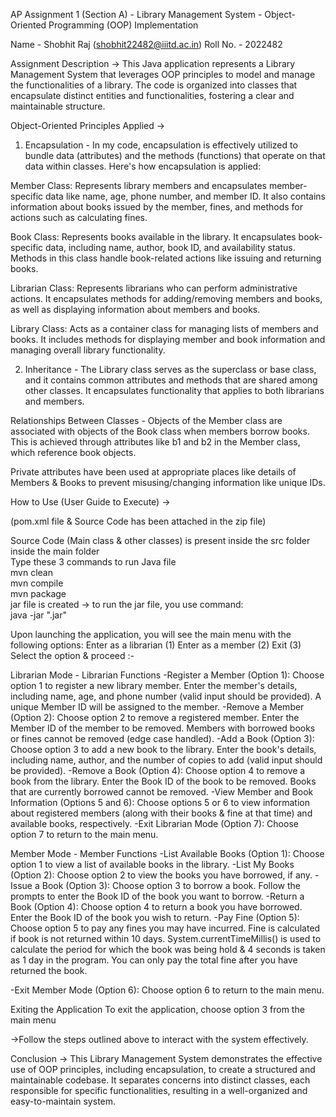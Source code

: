 AP Assignment 1 (Section A) - Library Management System - Object-Oriented Programming (OOP) Implementation

Name - Shobhit Raj (shobhit22482@iiitd.ac.in)
Roll No. - 2022482

Assignment Description ->
This Java application represents a Library Management System that leverages OOP principles to model and manage the functionalities of a library.
The code is organized into classes that encapsulate distinct entities and functionalities, fostering a clear and maintainable structure.

Object-Oriented Principles Applied ->

1. Encapsulation -
In my code, encapsulation is effectively utilized to bundle data (attributes) and the methods (functions) that operate on that data within classes.
Here's how encapsulation is applied:

Member Class: Represents library members and encapsulates member-specific data like name, age, phone number, and member ID. It also contains information
about books issued by the member, fines, and methods for actions such as calculating fines.

Book Class: Represents books available in the library. It encapsulates book-specific data, including name, author, book ID, and availability status.
Methods in this class handle book-related actions like issuing and returning books.

Librarian Class: Represents librarians who can perform administrative actions. It encapsulates methods for adding/removing members and books, as well
as displaying information about members and books.

Library Class: Acts as a container class for managing lists of members and books. It includes methods for displaying member and book information and
managing overall library functionality.

2. Inheritance -
The Library class serves as the superclass or base class, and it contains common attributes and methods that are shared among other classes. It
encapsulates functionality that applies to both librarians and members.

Relationships Between Classes -
Objects of the Member class are associated with objects of the Book class when members borrow books. This is achieved through attributes like b1 and
b2 in the Member class, which reference book objects.

Private attributes have been used at appropriate places like details of Members & Books to prevent 
misusing/changing information like unique IDs.

How to Use (User Guide to Execute) ->

(pom.xml file & Source Code has been attached in the zip file)

Source Code (Main class & other classes) is present inside the src folder inside the main folder <br>
Type these 3 commands to run Java file <br>
mvn clean <br>
mvn compile <br>
mvn package <br>
jar file is created -> to run the jar file, you use command: <br>
java -jar "<path of jar file>.jar" <br>

Upon launching the application, you will see the main menu with the following options:
Enter as a librarian (1)
Enter as a member (2)
Exit (3)
Select the option & proceed :-

Librarian Mode - Librarian Functions
-Register a Member (Option 1):
Choose option 1 to register a new library member.
Enter the member's details, including name, age, and phone number (valid input should be provided).
A unique Member ID will be assigned to the member.
-Remove a Member (Option 2):
Choose option 2 to remove a registered member.
Enter the Member ID of the member to be removed.
Members with borrowed books or fines cannot be removed (edge case handled).
-Add a Book (Option 3):
Choose option 3 to add a new book to the library.
Enter the book's details, including name, author, and the number of copies to add (valid input should be provided).
-Remove a Book (Option 4):
Choose option 4 to remove a book from the library.
Enter the Book ID of the book to be removed.
Books that are currently borrowed cannot be removed.
-View Member and Book Information (Options 5 and 6):
Choose options 5 or 6 to view information about registered members (along with their books & fine at that time) and available books, respectively.
-Exit Librarian Mode (Option 7):
Choose option 7 to return to the main menu.

Member Mode - Member Functions
-List Available Books (Option 1):
Choose option 1 to view a list of available books in the library.
-List My Books (Option 2):
Choose option 2 to view the books you have borrowed, if any.
-Issue a Book (Option 3):
Choose option 3 to borrow a book.
Follow the prompts to enter the Book ID of the book you want to borrow.
-Return a Book (Option 4):
Choose option 4 to return a book you have borrowed.
Enter the Book ID of the book you wish to return.
-Pay Fine (Option 5):
Choose option 5 to pay any fines you may have incurred.
Fine is calculated if book is not returned within 10 days.
System.currentTimeMillis() is used to calculate the period for which the book was being hold & 4 seconds is taken as 1 day in the program.
You can only pay the total fine after you have returned the book.

-Exit Member Mode (Option 6):
Choose option 6 to return to the main menu.

Exiting the Application
To exit the application, choose option 3 from the main menu

->Follow the steps outlined above to interact with the system effectively.

Conclusion ->
This Library Management System demonstrates the effective use of OOP principles, including encapsulation, to create a structured and maintainable
codebase. It separates concerns into distinct classes, each responsible for specific functionalities, resulting in a well-organized and easy-to-maintain
system.
